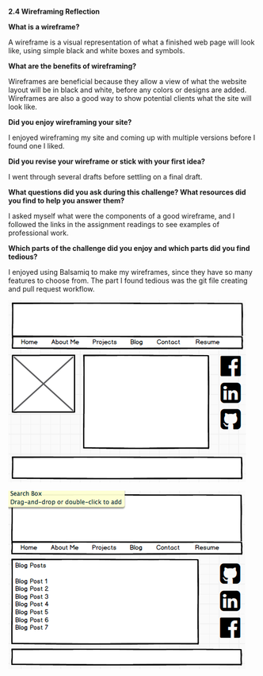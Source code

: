 **2.4 Wireframing Reflection**

**What is a wireframe?**

A wireframe is a visual representation of what a finished web page will look like, using simple black and white boxes and symbols.

**What are the benefits of wireframing?**

Wireframes are beneficial because they allow a view of what the website layout will be in black and white, before any colors or designs are added. Wireframes are also a good way to show potential clients what the site will look like.

**Did you enjoy wireframing your site?**

I enjoyed wireframing my site and coming up with multiple versions before I found one I liked.

**Did you revise your wireframe or stick with your first idea?**

I went through several drafts before settling on a final draft.

**What questions did you ask during this challenge? What resources did you find to help you answer them?**

I asked myself what were the components of a good wireframe, and I followed the links in the assignment readings to see examples of professional work.

**Which parts of the challenge did you enjoy and which parts did you find tedious?**

I enjoyed using Balsamiq to make my wireframes, since they have so many features to choose from. The part I found tedious was the git file creating and pull request workflow.


![wireframe-index](imgs/wireframe-index.PNG "My wireframe index")



![wireframe-blog-index](imgs/wireframe-blog-index.PNG "My wireframe blog index")